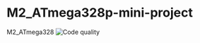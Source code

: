 # M2_ATmega328p-mini-project

M2_ATmega328
![Code quality](https://api.codiga.io/project/33117/score/svg)

